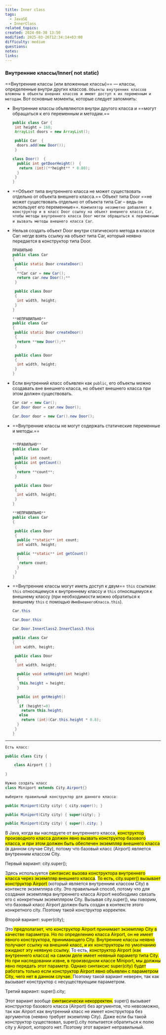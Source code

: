 ```yaml
---
title: Inner class
tags:
  - JavaSE
  - InnerClass
related_topics: 
created: 2024-08-30 13:50
modified: 2025-03-26T12:34:14+03:00
difficulty: medium
questions: 
notes: 
links: 
---
```


### Внутренние классы/Inner( not static)

==Внутренние классы (или вложенные классы)== — классы, определенные внутри других классов. `Объекты внутренних классов вложены в объекты внешних классов и имеют доступ к их переменным и методам`. Вот основные моменты, которые следует запомнить:

- Внутренние классы объявляются внутри другого класса и ==могут обращаться к его переменным и методам.==
    ```java
    public class Car {
     int height = 160;
     ArrayList doors = new ArrayList();
    
     public Car  {
      doors.add(new Door());
     }
    
    class Door()  {
      public int getDoorHeight()  {
       return (int)(**height** * 0.80);
      }
     }
    }
    ```
    
- ==Объект типа внутреннего класса не может существовать отдельно от объекта внешнего класса.==
    Объект типа Door ==не может существовать отдельно от объекта типа Car – ведь он использует его переменные==. `Компилятор незаметно добавляет в конструктор и в класс Door ссылку на объект внешнего класса Car, чтобы методы внутреннего класса Door могли обращаться к переменным и вызвать методы внешнего класса Car`.
    
- Нельзя создать объект Door внутри статического метода в классе Car: негде взять ссылку на объект типа Car, который неявно передается в конструктор типа Door.
    
    ```java
    ПРАВИЛЬНО
    public class Car
    {
     public static Door createDoor()
     {
      **Car car = new Car();
      return car.new Door();**
     }
    
     public class Door
     {
      int width, height;
     }
    }
    ```
    
    ```java
    **НЕПРАВИЛЬНО**
    public class Car
    {
     public static Door createDoor()
     {
      return **new Door();**
     }
    
     public class Door
     {
      int width, height;
     }
    }
    ```
    
- Если внутренний класс объявлен как `public`, его объекты можно создавать вне внешнего класса, но объект внешнего класса при этом должен существовать.
    
    ```java
    Car car = new Car();
    Car.Door door = car.new Door();
    
    Car.Door door = new Car().new Door();
    ```
    
- ==Внутренние классы не могут содержать статические переменные и методы.==
    
    ```java
    
    **ПРАВИЛЬНО**
    public class Car
    {
     public int count;
     public int getCount()
     {
      return **count**;
     }
    
     public class Door
     {
      int width, height;
     }
    }
    ```
    
    ```java
    **НЕПРАВИЛЬНО**
    public class Car
    {
    
     public class Door
     {
      public **static** int count;
      int width, height;
    
      public **static** int getCount()
      {
       return count;
      }
     }
    }
    ```
    
- ==Внутренние классы могут иметь доступ к двум== `this` ссылкам: `this` относящемуся к внутреннему классу и `this` относящемуся к внешнему классу (при необходимости можно обратиться к внешнему `this` с помощью `ИмяВнешнегоКласса.this`).
    
    ```java
    Car.this
    
    Car.Door.this
    
    Car.Door.InnerClass2.InnerClass3.this
    ```
    
    ```java
    public class Car
    {
     int width, height;
    
     public class Door
     {
      int width, height;
    
      public void setHeight(int height)
      {
       this.height = height;
      }
    
      public int getHeight()
      {
       if (height!=0)
        return this.height;
       else
        return (int)(Car.this.height * 0.8);
      }
     }
    }
    ```


------

```java
Есть класс:

public class City {

    class Airport { }
 
}

Нужно создать класс 
class Miniport extends City.Airport{}

выберите правильный конструктор для данного класса:

public Miniport(City city) { city.super(); }

public Miniport(City city) { super(city); }

public Miniport(City city) { super().city; }
```


В Java, когда вы наследуете от внутреннего класса, <mark class="hltr-green2">конструктор производного класса должен явно вызвать конструктор базового класса, и при этом должен быть обеспечен экземпляр внешнего класса</mark> (в данном случае City), потому что базовый класс (Airport) является внутренним классом City.

Первый вариант: city.super(); 

Здесь используется <mark class="hltr-yellow">синтаксис вызова конструктора внутреннего класса через экземпляр внешнего класса</mark>. <mark class="hltr-purple">То есть, city.super() вызывает конструктор Airport </mark>(который является внутренним классом City) в контексте экземпляра city. Это правильный способ, потому что для создания экземпляра внутреннего класса Airport необходимо связать его с конкретным экземпляром City. Вызывая city.super(), мы говорим, что базовый класс Airport должен быть создан в контексте этого конкретного city. Поэтому такой конструктор корректен.

Второй вариант: super(city);

Это<mark class="hltr-yellow"> предполагает, что конструктор Airport принимает экземпляр City в качестве параметра. Но по определению класса Airport, он не имеет явного конструктора, принимающего City. Внутренние классы неявно получают ссылку на внешний класс, и их конструкторы по умолчанию ожидают эту неявную ссылку.</mark> То есть, <mark class="hltr-green2">конструктор Airport (как внутреннего класса) на самом деле имеет неявный параметр типа City.</mark> <mark class="hltr-red">Но при наследовании извне, в производном классе Miniport, мы должны явно передать этот параметр. Однако синтаксис super(city) будет работать только если конструктор Airport явно объявлен с параметром City, чего нет в данном случае. </mark>Поэтому такой вариант неверен, так как вызывает конструктор с несуществующим параметром.

Третий вариант: super().city;

Этот вариант вообще <mark class="hltr-yellow">синтаксически некорректен.</mark> super() вызывает конструктор базового класса (Airport) без аргументов, что невозможно, так как Airport как внутренний класс не имеет конструктора без аргументов (неявно требует экземпляр City). Даже если бы такой конструктор существовал, super().city попытается обратиться к полю city у Airport, которого нет. Поэтому этот вариант неправильный.